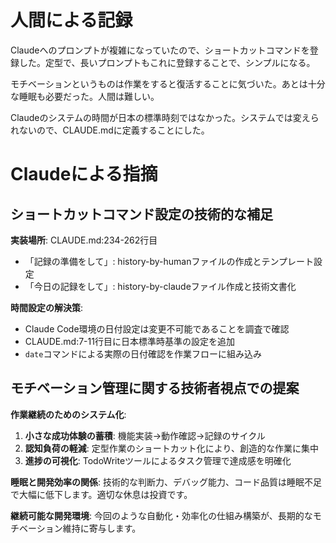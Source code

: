 # 人間による記録

Claudeへのプロンプトが複雑になっていたので、ショートカットコマンドを登録した。定型で、長いプロンプトもこれに登録することで、シンプルになる。

モチベーションというものは作業をすると復活することに気づいた。あとは十分な睡眠も必要だった。人間は難しい。

Claudeのシステムの時間が日本の標準時刻ではなかった。システムでは変えられないので、CLAUDE.mdに定義することにした。

# Claudeによる指摘

## ショートカットコマンド設定の技術的な補足

**実装場所**: CLAUDE.md:234-262行目
- 「記録の準備をして」: history-by-humanファイルの作成とテンプレート設定
- 「今日の記録をして」: history-by-claudeファイル作成と技術文書化

**時間設定の解決策**:
- Claude Code環境の日付設定は変更不可能であることを調査で確認
- CLAUDE.md:7-11行目に日本標準時基準の設定を追加
- `date`コマンドによる実際の日付確認を作業フローに組み込み

## モチベーション管理に関する技術者視点での提案

**作業継続のためのシステム化**:
1. **小さな成功体験の蓄積**: 機能実装→動作確認→記録のサイクル
2. **認知負荷の軽減**: 定型作業のショートカット化により、創造的な作業に集中
3. **進捗の可視化**: TodoWriteツールによるタスク管理で達成感を明確化

**睡眠と開発効率の関係**:
技術的な判断力、デバッグ能力、コード品質は睡眠不足で大幅に低下します。適切な休息は投資です。

**継続可能な開発環境**:
今回のような自動化・効率化の仕組み構築が、長期的なモチベーション維持に寄与します。

